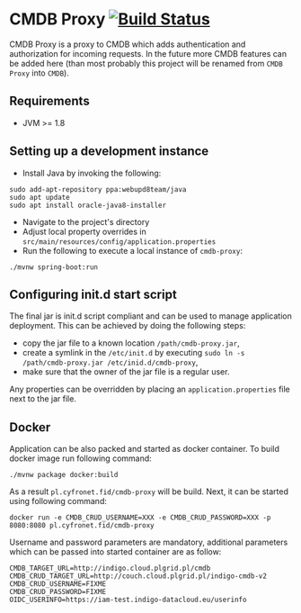 # CMDB Proxy [![Build Status](https://travis-ci.org/mkasztelnik/cmdb-proxy.svg?branch=master)](https://travis-ci.org/mkasztelnik/cmdb-proxy)

CMDB Proxy is a proxy to CMDB which adds authentication and authorization for
incoming requests. In the future more CMDB features can be added here (than most
probably this project will be renamed from `CMDB Proxy` into `CMDB`).

## Requirements

  - JVM >= 1.8

## Setting up a development instance

* Install Java by invoking the following:

```
sudo add-apt-repository ppa:webupd8team/java
sudo apt update
sudo apt install oracle-java8-installer
```

* Navigate to the project's directory
* Adjust local property overrides in `src/main/resources/config/application.properties`
* Run the following to execute a local instance of `cmdb-proxy`:

```
./mvnw spring-boot:run
```

## Configuring init.d start script

The final jar is init.d script compliant and can be used to manage application
deployment. This can be achieved by doing the following steps:

* copy the jar file to a known location `/path/cmdb-proxy.jar`,
* create a symlink in the `/etc/init.d` by executing
  `sudo ln -s /path/cmdb-proxy.jar /etc/inid.d/cmdb-proxy`,
* make sure that the owner of the jar file is a regular user.

Any properties can be overridden by placing an `application.properties`
file next to the jar file.

## Docker

Application can be also packed and started as docker container. To build docker image run following command:

```
./mvnw package docker:build
```

As a result `pl.cyfronet.fid/cmdb-proxy` will be build. Next, it can be started using following command:

```
docker run -e CMDB_CRUD_USERNAME=XXX -e CMDB_CRUD_PASSWORD=XXX -p 8080:8080 pl.cyfronet.fid/cmdb-proxy 

```

Username and password parameters are mandatory, additional parameters which can be passed into started container are
as follow:

```
CMDB_TARGET_URL=http://indigo.cloud.plgrid.pl/cmdb
CMDB_CRUD_TARGET_URL=http://couch.cloud.plgrid.pl/indigo-cmdb-v2
CMDB_CRUD_USERNAME=FIXME
CMDB_CRUD_PASSWORD=FIXME
OIDC_USERINFO=https://iam-test.indigo-datacloud.eu/userinfo
```